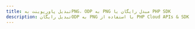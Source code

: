 ---title: تبدیل پاورپوینت بهPNG، ODP به PNG مبدل رایگان یا PHP SDKdescription: تبدیل رایگانODP به PNG با استفاده از PHP Cloud APIs & SDK. همچنین اسناد Microsoft PowerPoint را در Cloud ایجاد، ویرایش و رندر کنید.---